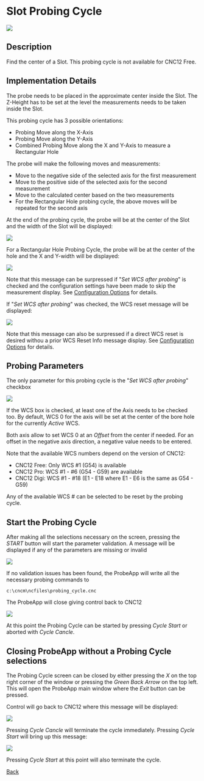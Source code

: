 # Slot Probing Cycle

![](/images/pa007.PNG)

## Description
Find the center of a Slot. This probing cycle is not available for CNC12 Free.

## Implementation Details
The probe needs to be placed in the approximate center inside the Slot.
The Z-Height has to be set at the level the measurements needs to be taken inside the Slot.

This probing cycle has 3 possible orientations:
* Probing Move along the X-Axis
* Probing Move along the Y-Axis
* Combined Probing Move along the X and Y-Axis to measure a Rectangular Hole

The probe will make the following moves and measurements:

* Move to the negative side of the selected axis for the first measurement
* Move to the positive side of the selected axis for the second measurement
* Move to the calculated center based on the two measurements
* For the Rectangular Hole probing cycle, the above moves will be repeated for the second axis

At the end of the probing cycle, the probe will be at the center of the Slot and the width of the Slot will be displayed:

![](/images/pa027.PNG)

For a Rectangular Hole Probing Cycle, the probe will be at the center of the hole and the X and Y-width will be displayed:

![](/images/pa028.PNG)

Note that this message can be surpressed if "*Set WCS after probing*" is checked and the configuration settings have been made to skip the measurement display.
See [Configuration Options](configuration.md) for details.

If "*Set WCS after probing*" was checked, the WCS reset message will be displayed:

![](/images/pa021.PNG)

Note that this message can also be surpressed if a direct WCS reset is desired withou a prior WCS Reset Info message display.
See [Configuration Options](configuration.md) for details.

## Probing Parameters
The only parameter for this probing cycle is the "*Set WCS after probing*" checkbox

![](/images/pa022.PNG)

If the WCS box is checked, at least one of the Axis needs to be checked too. 
By default, WCS 0 for the axis will be set at the center of the bore hole for the currently *Active* WCS.

Both axis allow to set WCS 0 at an *Offset* from the center if needed. For an offset in the negative axis direction, a negative value needs to be entered.

Note that the available WCS numbers depend on the version of CNC12:

* CNC12 Free: Only WCS #1 (G54) is available
* CNC12 Pro: WCS #1 - #6 (G54 - G59) are available
* CNC12 Digi: WCS #1 - #18 (E1 - E18 where E1 - E6 is the same as G54 - G59)

Any of the available WCS # can be selected to be reset by the probing cycle.

## Start the Probing Cycle
After making all the selections necessary on the screen, pressing the *START* button will start the parameter validation.
A message will be displayed if any of the parameters are missing or invalid

![](/images/pa023.PNG)

If no validation issues has been found, the ProbeApp will write all the necessary probing commands to
```
c:\cncm\ncfiles\probing_cycle.cnc
```
The ProbeApp will close giving control back to CNC12

![](/images/pa024.PNG)

At this point the Probing Cycle can be started by pressing *Cycle Start* or aborted with *Cycle Cancle*.

## Closing ProbeApp without a Probing Cycle selections
The Probing Cycle screen can be closed by either pressing the *X* on the top right corner of the window or pressing the *Green Back Arrow* on the top left.
This will open the ProbeApp main window where the *Exit* button can be pressed.

Control will go back to CNC12 where this message will be displayed:

![](/images/pa024.PNG)

Pressing *Cycle Cancle* will terminate the cycle immediately. Pressing *Cycle Start* will bring up this message:

![](/images/pa025.PNG)

Pressing *Cycle Start* at this point will also terminate the cycle.



[Back](index.md)

